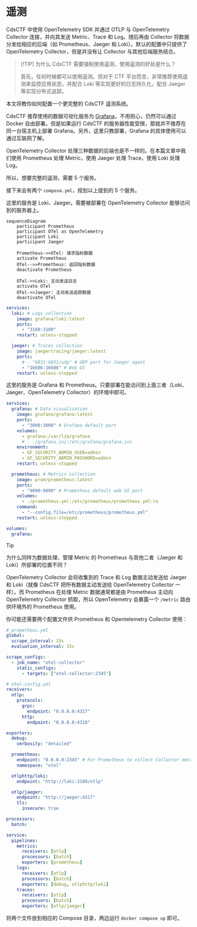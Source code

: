 # 遥测

CdsCTF 中使用 OpenTelemetry SDK 并通过 OTLP 与 OpenTelemetry Collector 连接，并向其发送 Metric、Trace 和 Log。随后再由 Collector 将数据分发给相应的后端（如 Prometheus、Jaeger 和 Loki）。默认的配置中只提供了 OpenTelemetry Collector，但是并没有让 Collector 与其他后端服务结合。

> [!TIP] 为什么 CdsCTF 需要强制使用遥测，使用遥测的好处是什么？
>
> 首先，任何时候都可以使用遥测。但对于 CTF 平台而言，非常推荐使用遥测来监控应用状态，并配合 Loki 等实现更好的日志持久化，配合 Jaeger 等实现分布式追踪。

本文将教你如何配置一个更完整的 CdsCTF 遥测系统。

CdsCTF 推荐使用的数据可视化服务为 [Grafana](https://grafana.com/)，不用担心，仍然可以通过 Docker 自由部署。但是如果运行 CdsCTF 的服务器性能受限，那就并不推荐在同一台宿主机上部署 Grafana。另外，这里只教部署，Grafana 的具体使用可以通过互联网了解。

OpenTelemetry Collector 处理三种数据的后端也是不一样的。在本篇文章中我们使用 Prometheus 处理 Metric，使用 Jaeger 处理 Trace，使用 Loki 处理 Log。

所以，想要完整的遥测，需要 5 个服务。

接下来会有两个 `compose.yml`，规划以上提到的 5 个服务。

这里的服务是 Loki、Jaeger。需要被部署在 OpenTelemetry Collector 能够访问到的服务器上。

```mermaid
sequenceDiagram
    participant Prometheus
    participant OTel as OpenTelemetry
    participant Loki
    participant Jaeger

    Prometheus->>OTel: 请求指标数据
    activate Prometheus
    OTel-->>Prometheus: 返回指标数据
    deactivate Prometheus

    OTel->>Loki: 主动发送日志
    activate OTel
    OTel->>Jaeger: 主动发送追踪数据
    deactivate OTel
```

```yaml
services:
  loki: # Logs collection
    image: grafana/loki:latest
    ports:
      - "3100:3100"
    restart: unless-stopped

  jaeger: # Traces collection
    image: jaegertracing/jaeger:latest
    ports:
      # - "6831:6831/udp" # UDP port for Jaeger agent
      - "16686:16686" # Web UI
    restart: unless-stopped
```

这里的服务是 Grafana 和 Prometheus。只要部署在能访问到上面三者（Loki、Jaeger、OpenTelemetry Collector）的环境中即可。

```yaml
services:
  grafana: # Data visualization
    image: grafana/grafana:latest
    ports:
      - "3000:3000" # Grafana default port
    volumes:
      - grafana:/var/lib/grafana
      # - ./grafana.ini:/etc/grafana/grafana.ini
    environment:
      - GF_SECURITY_ADMIN_USER=admin
      - GF_SECURITY_ADMIN_PASSWORD=admin
    restart: unless-stopped

  prometheus: # Metrics collection
    image: prom/prometheus:latest
    ports:
      - "9090:9090" # Prometheus default web UI port
    volumes:
      - ./prometheus.yml:/etc/prometheus/prometheus.yml:ro
    command:
      - "--config.file=/etc/prometheus/prometheus.yml"
    restart: unless-stopped

volumes:
  grafana:
```

> [!TIP]
>
> 为什么同样为数据处理，管理 Metric 的 Prometheus 与其他二者（Jaeger 和 Loki）所部署的位置不同？
>
> OpenTelemetry Collector 会将收集到的 Trace 和 Log 数据主动发送给 Jaeger 和 Loki（就像 CdsCTF 把所有数据主动发送给 OpenTelemetry Collector 一样）。而 Prometheus 在处理 Metric 数据通常都是由 Prometheus 主动向 OpenTelemetry Collector 抓取，所以 OpenTelemetry 会暴露一个 `/metric` 路由供环境外的 Prometheus 使用。

你可能还需要两个配置文件供 Prometheus 和 Opentelemetry Collector 使用：

```yaml
# prometheus.yml
global:
  scrape_interval: 15s
  evaluation_interval: 15s

scrape_configs:
  - job_name: "otel-collector"
    static_configs:
      - targets: ["otel-collector:2345"]
```

```yaml
# otel-config.yml
receivers:
  otlp:
    protocols:
      grpc:
        endpoint: "0.0.0.0:4317"
      http:
        endpoint: "0.0.0.0:4318"

exporters:
  debug:
    verbosity: "detailed"

  prometheus:
    endpoint: "0.0.0.0:2345" # For Prometheus to collect Collector metrics
    namespace: "otel"

  otlphttp/loki:
    endpoint: "http://loki:3100/otlp"

  otlp/jaeger:
    endpoint: "http://jaeger:4317"
    tls:
      insecure: true

processors:
  batch:

service:
  pipelines:
    metrics:
      receivers: [otlp]
      processors: [batch]
      exporters: [prometheus]
    logs:
      receivers: [otlp]
      processors: [batch]
      exporters: [debug, otlphttp/loki]
    traces:
      receivers: [otlp]
      processors: [batch]
      exporters: [otlp/jaeger]
```

将两个文件放到相应的 Compose 目录，两边运行 `docker compose up` 即可。
